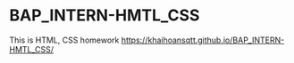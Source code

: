 # BAP_INTERN-HMTL_CSS
This is HTML, CSS homework
https://khaihoansqtt.github.io/BAP_INTERN-HMTL_CSS/
